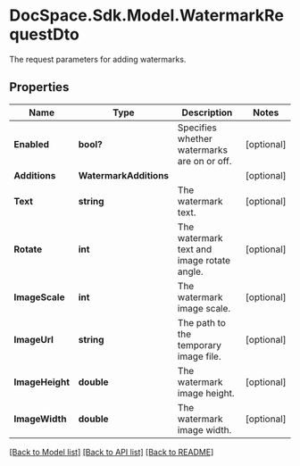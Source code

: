 # DocSpace.Sdk.Model.WatermarkRequestDto
The request parameters for adding watermarks.

## Properties

Name | Type | Description | Notes
------------ | ------------- | ------------- | -------------
**Enabled** | **bool?** | Specifies whether watermarks are on or off. | [optional] 
**Additions** | **WatermarkAdditions** |  | [optional] 
**Text** | **string** | The watermark text. | [optional] 
**Rotate** | **int** | The watermark text and image rotate angle. | [optional] 
**ImageScale** | **int** | The watermark image scale. | [optional] 
**ImageUrl** | **string** | The path to the temporary image file. | [optional] 
**ImageHeight** | **double** | The watermark image height. | [optional] 
**ImageWidth** | **double** | The watermark image width. | [optional] 

[[Back to Model list]](../README.md#documentation-for-models) [[Back to API list]](../README.md#documentation-for-api-endpoints) [[Back to README]](../README.md)

